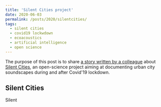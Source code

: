 ```yaml
---
title: 'Silent Cities project'
date: 2020-06-03
permalink: /posts/2020/silentcities/
tags:
  - silent cities
  - covid19 lockwdown
  - ecoacoustics
  - artificial intelligence
  - open science
---
```


The purpose of this post is to share [a story written by a colleague](https://lifeology.io/silent-cities-monitoring-the-sound-of-human-quarantine-around-the-globe/) about [Silent Cities](https://osf.io/h285u/), an open-science project aiming at documenting urban city soundscapes during and after Covid'19 lockdown. 



Silent Cities
--

Silent 